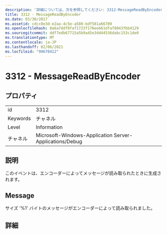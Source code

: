 ```yaml
---
description: '詳細については、次を参照してください: 3312-MessageReadByEncoder'
title: 3312 - MessageReadByEncoder
ms.date: 03/30/2017
ms.assetid: cdcc8e3d-e2aa-4c5e-a580-bdf581a66709
ms.openlocfilehash: 0a6a7ddf0faf1723f176eeb61dfaf8043fbb4129
ms.sourcegitcommit: ddf7edb67715a5b9a45e3dd44536dabc153c1de0
ms.translationtype: MT
ms.contentlocale: ja-JP
ms.lasthandoff: 02/06/2021
ms.locfileid: "99670412"
---
```

# <a name="3312---messagereadbyencoder"></a>3312 - MessageReadByEncoder

## <a name="properties"></a>プロパティ  
  
|||  
|-|-|  
|id|3312|  
|Keywords|チャネル|  
|Level|Information|  
|チャネル|Microsoft-Windows-Application Server-Applications/Debug|  
  
## <a name="description"></a>説明  

 このイベントは、エンコーダーによってメッセージが読み取られたときに生成されます。  
  
## <a name="message"></a>Message  

 サイズ '%1' バイトのメッセージがエンコーダーによって読み取られました。  
  
## <a name="details"></a>詳細
